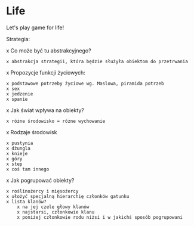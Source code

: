 Life
====
					
Let's play game for life!

Strategia:

x Co może być tu abstrakcyjnego?

	x abstrakcja strategii, która będzie służyła obiektom do przetrwania
	
x Propozycje funkcji życiowych:

	x podstawowe potrzeby życiowe wg. Maslowa, piramida potrzeb		
	x sex
	x jedzenie
	x spanie

x Jak świat wpływa na obiekty?
	
	x różne środowisko = różne wychowanie

x Rodzaje środowisk

	x pustynia
	x dżungla
	x knieje
	x góry
	x step
	x coś tam innego

x Jak pogrupować obiekty?

	x roślinożercy i mięsożercy
 	x ułożyć specjalną hierarchię członków gatunku
	x lista klanów? 
		x na jej czele głowy klanów
		x najstarsi, członkowie klanu
		x poniżej członkowie rodu niżsi i w jakichś sposób pogrupowani

